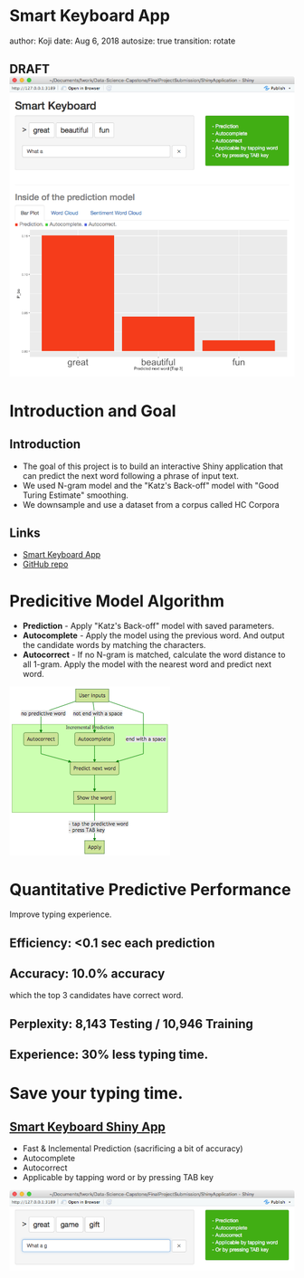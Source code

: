 <style>
.section .reveal .state-background {
        background: #33aa00;
}
.reveal a:not(.image) {
  color: #33aa00;
}
.reveal strong {
  color: #33aa00;
}
</style>

Smart Keyboard App
========================================================
author: Koji
date: Aug 6, 2018
autosize: true
transition: rotate

DRAFT
![](./res/App_large.png)
------------

Introduction and Goal
========================================================

Introduction
-------------
- The goal of this project is to build an interactive Shiny application that can predict the next word following a phrase of input text.
- We used N-gram model and the "Katz's Back-off" model with "Good Turing Estimate" smoothing.
- We downsample and use a dataset from a corpus called HC Corpora

Links
-------------
- [Smart Keyboard App](https://dr-orange-jr.shinyapps.io/SmartKeyboardApp/)
- [GitHub repo](https://github.com/dr-orange/Data-Science-Capstone/tree/master/FinalProjectSubmission/ShinyApplication)

Predicitive Model Algorithm
========================================================
- **Prediction** - Apply "Katz's Back-off" model with saved parameters.
- **Autocomplete** - Apply the model using the previous word. And output the candidate words by matching the characters.
- **Autocorrect** - If no N-gram is matched, calculate the word distance to all 1-gram. Apply the model with the nearest word and predict next word.

 ![](./res/flow.png)

Quantitative Predictive Performance
========================================================
Improve typing experience.

**Efficiency:** <0.1 sec each prediction
-------------

**Accuracy:**  10.0% accuracy
-------------
which the top 3 candidates have correct word.

**Perplexity:**  8,143 Testing / 10,946 Training
-------------

**Experience:**  30% less typing time.
-------------

Save your typing time.
========================================================
[Smart Keyboard Shiny App](https://dr-orange-jr.shinyapps.io/SmartKeyboardApp/)
-------------
- Fast & Inclemental Prediction (sacrificing a bit of accuracy)
- Autocomplete
- Autocorrect
- Applicable by tapping word or by pressing TAB key

![](./res/App_small.png)
